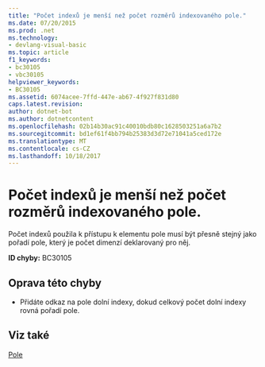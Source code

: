 ```yaml
---
title: "Počet indexů je menší než počet rozměrů indexovaného pole."
ms.date: 07/20/2015
ms.prod: .net
ms.technology:
- devlang-visual-basic
ms.topic: article
f1_keywords:
- bc30105
- vbc30105
helpviewer_keywords:
- BC30105
ms.assetid: 6074acee-7ffd-447e-ab67-4f927f831d80
caps.latest.revision: 
author: dotnet-bot
ms.author: dotnetcontent
ms.openlocfilehash: 02b14b30ac91c40010bdb80c1628503251a6a7b2
ms.sourcegitcommit: bd1ef61f4bb794b25383d3d72e71041a5ced172e
ms.translationtype: MT
ms.contentlocale: cs-CZ
ms.lasthandoff: 10/18/2017
---
```

# <a name="number-of-indices-is-less-than-the-number-of-dimensions-of-the-indexed-array"></a>Počet indexů je menší než počet rozměrů indexovaného pole.
Počet indexů použila k přístupu k elementu pole musí být přesně stejný jako pořadí pole, který je počet dimenzí deklarovaný pro něj.  
  
 **ID chyby:** BC30105  
  
## <a name="to-correct-this-error"></a>Oprava této chyby  
  
-   Přidáte odkaz na pole dolní indexy, dokud celkový počet dolní indexy rovná pořadí pole.  
  
## <a name="see-also"></a>Viz také  
 [Pole](../../visual-basic/programming-guide/language-features/arrays/index.md)
